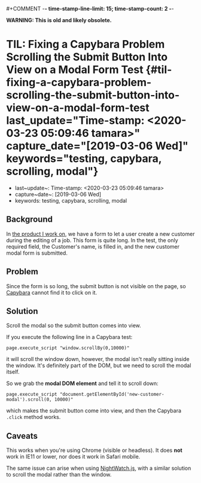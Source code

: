 \#+COMMENT -**- time-stamp-line-limit: 15; time-stamp-count: 2 -**-

**WARNING: This is old and likely obsolete.**

TIL: Fixing a Capybara Problem Scrolling the Submit Button Into View on a Modal Form Test {#til-fixing-a-capybara-problem-scrolling-the-submit-button-into-view-on-a-modal-form-test last_update="Time-stamp: <2020-03-23 05:09:46 tamara>" capture_date="[2019-03-06 Wed]" keywords="testing, capybara, scrolling, modal"}
=========================================================================================

-   last~update~: Time-stamp: \<2020-03-23 05:09:46 tamara\>
-   capture~date~: \[2019-03-06 Wed\]
-   keywords: testing, capybara, scrolling, modal

Background
----------

In [the product I work on](https://www.kickserv.com/), we have a form to let a user create a new customer during the editing of a job. This form is quite long. In the test, the only required field, the Customer\'s name, is filled in, and the new customer modal form is submitted.

Problem
-------

Since the form is so long, the submit button is not visible on the page, so [Capybara](http://teamcapybara.github.io/capybara/) cannot find it to click on it.

Solution
--------

Scroll the modal so the submit button comes into view.

If you execute the following line in a Capybara test:

``` {.ruby}
page.execute_script "window.scrollBy(0,10000)"
```

it will scroll the window down, however, the modal isn\'t really sitting inside the window. It\'s definitely part of the DOM, but we need to scroll the modal itself.

So we grab the **modal DOM element** and tell it to scroll down:

``` {.ruby}
page.execute_script "document.getElementById('new-customer-modal').scroll(0, 10000)"
```

which makes the submit button come into view, and then the Capybara `.click` method works.

Caveats
-------

This works when you\'re using Chrome (visible or headless). It does **not** work in IE11 or lower, nor does it work in Safari mobile.

The same issue can arise when using [NightWatch.js](http://nightwatchjs.org/), with a similar solution to scroll the modal rather than the window.
